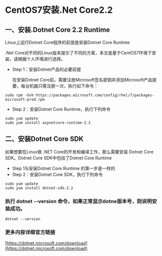 # CentOS7安装.Net Core2.2

## 一、安装.Dotnet Core 2.2 Runtime

Linux上运行Dotnet Core程序的前提是安装Dotnet Core Runtime

.Net Core对不同的Linux版本提示了不同的方案，本文是基于CentOS7环境下安装，请根据个人环境进行选择。

* Step 1：安装Dotnet产品的必要前提

  在安装Dotnet Core前，需要注册Microsoft签名密钥并添加Microsoft产品提要，每台机器只需注册一次，执行如下命令：

```text
sudo rpm -Uvh https://packages.microsoft.com/config/rhel/7/packages-microsoft-prod.rpm
```

* Step 2：安装Dotnet Core Runtime，执行下列命令

```text
sudo yum update
sudo yum install aspnetcore-runtime-2.2
```

## 二、安装Dotnet Core SDK

如果想要在Linux做 .NET Core的开发和编译工作，那么需要安装 Dotnet Core SDK。Dotnet Core SDK中包括了Dotnet Core Runtime

* Step 1与安装Dotnet Core Runtime 的第一步是一样的
* Step 2：安装Dotnet Core SDK，执行下列命令

```text
sudo yum update
sudo yum install dotnet-sdk-2.2
```

### 执行 dotnet --version 命令，如果正常显示dotne版本号，则说明安装成功。

```text
dotnet --version
```

### 更多内容详细官方链接

[https://dotnet.microsoft.com/download](https://dotnet.microsoft.com/download)

